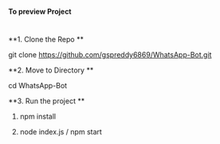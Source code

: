 **To preview Project**
#
**1. Clone the Repo **

 git clone https://github.com/gspreddy6869/WhatsApp-Bot.git

 **2. Move to Directory **
 
  cd WhatsApp-Bot

  **3. Run the project **

 1.  npm install

 2.  node index.js / npm start
